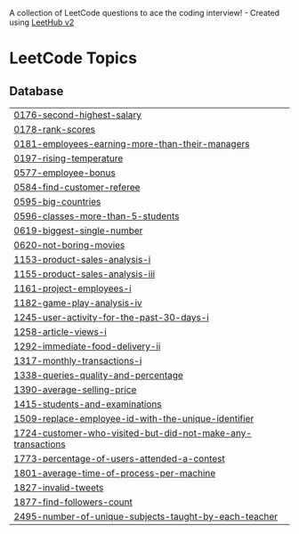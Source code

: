 A collection of LeetCode questions to ace the coding interview! - Created using [LeetHub v2](https://github.com/arunbhardwaj/LeetHub-2.0)
<!---LeetCode Topics Start-->
# LeetCode Topics
## Database
|  |
| ------- |
| [0176-second-highest-salary](https://github.com/sayali1004/Leetcode/tree/master/0176-second-highest-salary) |
| [0178-rank-scores](https://github.com/sayali1004/Leetcode/tree/master/0178-rank-scores) |
| [0181-employees-earning-more-than-their-managers](https://github.com/sayali1004/Leetcode/tree/master/0181-employees-earning-more-than-their-managers) |
| [0197-rising-temperature](https://github.com/sayali1004/Leetcode/tree/master/0197-rising-temperature) |
| [0577-employee-bonus](https://github.com/sayali1004/Leetcode/tree/master/0577-employee-bonus) |
| [0584-find-customer-referee](https://github.com/sayali1004/Leetcode/tree/master/0584-find-customer-referee) |
| [0595-big-countries](https://github.com/sayali1004/Leetcode/tree/master/0595-big-countries) |
| [0596-classes-more-than-5-students](https://github.com/sayali1004/Leetcode/tree/master/0596-classes-more-than-5-students) |
| [0619-biggest-single-number](https://github.com/sayali1004/Leetcode/tree/master/0619-biggest-single-number) |
| [0620-not-boring-movies](https://github.com/sayali1004/Leetcode/tree/master/0620-not-boring-movies) |
| [1153-product-sales-analysis-i](https://github.com/sayali1004/Leetcode/tree/master/1153-product-sales-analysis-i) |
| [1155-product-sales-analysis-iii](https://github.com/sayali1004/Leetcode/tree/master/1155-product-sales-analysis-iii) |
| [1161-project-employees-i](https://github.com/sayali1004/Leetcode/tree/master/1161-project-employees-i) |
| [1182-game-play-analysis-iv](https://github.com/sayali1004/Leetcode/tree/master/1182-game-play-analysis-iv) |
| [1245-user-activity-for-the-past-30-days-i](https://github.com/sayali1004/Leetcode/tree/master/1245-user-activity-for-the-past-30-days-i) |
| [1258-article-views-i](https://github.com/sayali1004/Leetcode/tree/master/1258-article-views-i) |
| [1292-immediate-food-delivery-ii](https://github.com/sayali1004/Leetcode/tree/master/1292-immediate-food-delivery-ii) |
| [1317-monthly-transactions-i](https://github.com/sayali1004/Leetcode/tree/master/1317-monthly-transactions-i) |
| [1338-queries-quality-and-percentage](https://github.com/sayali1004/Leetcode/tree/master/1338-queries-quality-and-percentage) |
| [1390-average-selling-price](https://github.com/sayali1004/Leetcode/tree/master/1390-average-selling-price) |
| [1415-students-and-examinations](https://github.com/sayali1004/Leetcode/tree/master/1415-students-and-examinations) |
| [1509-replace-employee-id-with-the-unique-identifier](https://github.com/sayali1004/Leetcode/tree/master/1509-replace-employee-id-with-the-unique-identifier) |
| [1724-customer-who-visited-but-did-not-make-any-transactions](https://github.com/sayali1004/Leetcode/tree/master/1724-customer-who-visited-but-did-not-make-any-transactions) |
| [1773-percentage-of-users-attended-a-contest](https://github.com/sayali1004/Leetcode/tree/master/1773-percentage-of-users-attended-a-contest) |
| [1801-average-time-of-process-per-machine](https://github.com/sayali1004/Leetcode/tree/master/1801-average-time-of-process-per-machine) |
| [1827-invalid-tweets](https://github.com/sayali1004/Leetcode/tree/master/1827-invalid-tweets) |
| [1877-find-followers-count](https://github.com/sayali1004/Leetcode/tree/master/1877-find-followers-count) |
| [2495-number-of-unique-subjects-taught-by-each-teacher](https://github.com/sayali1004/Leetcode/tree/master/2495-number-of-unique-subjects-taught-by-each-teacher) |
<!---LeetCode Topics End-->